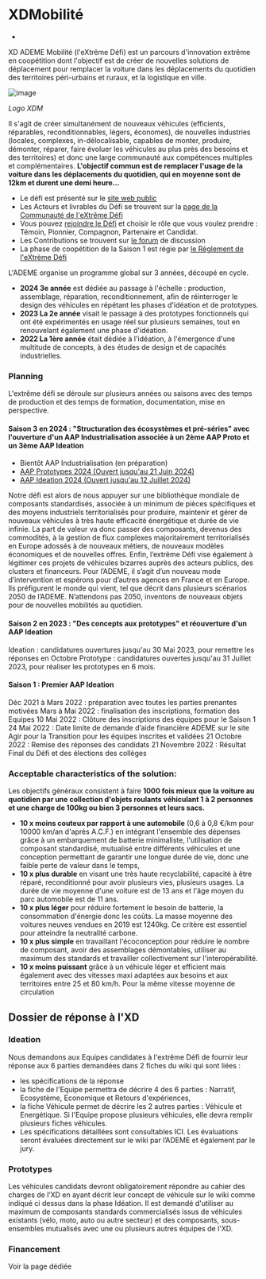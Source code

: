 

# XDMobilité
-
XD ADEME Mobilité (l'eXtrême Défi) est un parcours d'innovation extrême en coopétition dont l'objectif est de créer de nouvelles solutions de déplacement pour remplacer la voiture dans les déplacements du quotidien des territoires péri-urbains et ruraux, et la logistique en ville.


![image](https://github.com/XDADEME/XDMobilite/assets/171435255/31076f2c-81ee-4e55-94ba-1071264a2ad2)

*Logo XDM*

Il s'agit de créer simultanément de nouveaux véhicules (efficients, réparables, reconditionnables, légers, économes), de nouvelles industries (locales, complexes, in-délocalisable, capables de monter, produire, démonter, réparer, faire évoluer les véhicules au plus près des besoins et des territoires) et donc une large communauté aux compétences multiples et complémentaires. 
**L'objectif commun est de remplacer l'usage de la voiture dans les déplacements du quotidien, qui en moyenne sont de 12km et durent une demi heure...**

* Le défi est présenté sur le [site web public](https://xd.ademe.fr/)
* Les Acteurs et livrables du Défi se trouvent sur la [page de la Communauté de l'eXtrême Défi](https://wikixd.fabmob.io/wiki/XD:Accueil)
* Vous pouvez [rejoindre le Défi](https://wikixd.fabmob.io/wiki/Devenir_acteur_de_l%27XD) et choisir le rôle que vous voulez prendre : Témoin, Pionnier, Compagnon, Partenaire et Candidat. 
* Les Contributions se trouvent sur [le forum](https://forum.fabmob.io/c/extreme-defi/25) de discussion 
* La phase de coopétition de la Saison 1 est régie par [le Règlement de l'eXtrème Défi](https://wikixd.fabmob.io/wiki/R%C3%A8glement_XD) 

L'ADEME organise un programme global sur 3 années, découpé en cycle.

* **2024 3e année** est dédiée au passage à l'échelle : production, assemblage, réparation, reconditionnement, afin de réinterroger le design des véhicules en répétant les phases d'idéation et de prototypes.
* **2023 La 2e année** visait le passage à des prototypes fonctionnels qui ont été expérimentés en usage réel sur plusieurs semaines, tout en renouvelant également une phase d'idéation.
* **2022 La 1ère année** était dédiée à l'idéation, à l'émergence d'une multitude de concepts, à des études de design et de capacités industrielles. 

### Planning
L'extrême défi se déroule sur plusieurs années ou saisons avec des temps de production et des temps de formation, documentation, mise en perspective.



#### Saison 3 en 2024 : "Structuration des écosystèmes et pré-séries" avec l'ouverture d'un AAP Industrialisation associée à un 2ème AAP Proto et un 3ème AAP Ideation
* Bientôt AAP Industrialisation (en préparation)
* [AAP Prototypes 2024 (Ouvert jusqu'au 21 Juin 2024)](https://agirpourlatransition.ademe.fr/entreprises/aides-financieres/20240229/prototypes-lextreme-defi)
* [AAP Ideation 2024 (Ouvert jusqu'au 12 Juillet 2024)](https://agirpourlatransition.ademe.fr/entreprises/aides-financieres/20240426/ideation-saison-3-2024-lextreme-defi-xd)

Notre défi est alors de nous appuyer sur une bibliothèque mondiale de composants standardisés, associée à un minimum de pièces spécifiques et des moyens industriels territorialisés pour produire, maintenir et gérer de nouveaux véhicules à très haute efficacité énergétique et durée de vie infinie. La part de valeur va donc passer des composants, devenus des commodités, à la gestion de flux complexes majoritairement territorialisés en Europe adossés à de nouveaux métiers, de nouveaux modèles économiques et de nouvelles offres. Enfin, l’extrême Défi vise également à légitimer ces projets de véhicules bizarres auprès des acteurs publics, des clusters et financeurs. Pour l’ADEME, il s’agit d’un nouveau mode d’intervention et espérons pour d’autres agences en France et en Europe. Ils préfigurent le monde qui vient, tel que décrit dans plusieurs scénarios 2050 de l’ADEME. N’attendons pas 2050, inventons de nouveaux objets pour de nouvelles mobilités au quotidien.

#### Saison 2 en 2023 : "Des concepts aux prototypes" et réouverture d'un AAP Ideation
Ideation : candidatures ouvertures jusqu'au 30 Mai 2023, pour remettre les réponses en Octobre
Prototype : candidatures ouvertes jusqu'au 31 Juillet 2023, pour réaliser les prototypes en 6 mois.
#### Saison 1 : Premier AAP Ideation
Déc 2021 à Mars 2022 : préparation avec toutes les parties prenantes motivées
Mars à Mai 2022 : finalisation des inscriptions, formation des Equipes
10 Mai 2022 : Clôture des inscriptions des équipes pour le Saison 1
24 Mai 2022 : Date limite de demande d’aide financière ADEME sur le site Agir pour la Transition pour les équipes inscrites et validées
21 Octobre 2022 : Remise des réponses des candidats
21 Novembre 2022 : Résultat Final du Défi et des élections des collèges

### Acceptable characteristics of the solution:

Les objectifs généraux consistent à faire **1000 fois mieux que la voiture au quotidien par une collection d'objets roulants véhiculant 1 à 2 personnes et une charge de 100kg ou bien 3 personnes et leurs sacs.**

* **10 x moins couteux par rapport à une automobile** (0,6 à 0,8 €/km pour 10000 km/an d'après A.C.F.) en intégrant l'ensemble des dépenses grâce à un embarquement de batterie minimaliste, l'utilisation de composant standardisé, mutualisé entre différents véhicules et une conception permettant de garantir une longue durée de vie, donc une faible perte de valeur dans le temps,
* **10 x plus durable** en visant une très haute recyclabilité, capacité à être réparé, reconditionné pour avoir plusieurs vies, plusieurs usages. La durée de vie moyenne d'une voiture est de 13 ans et l'âge moyen du parc automobile est de 11 ans.
* **10 x plus léger** pour réduire fortement le besoin de batterie, la consommation d'énergie donc les coûts. La masse moyenne des voitures neuves vendues en 2019 est 1240kg. Ce critère est essentiel pour atteindre la neutralité carbone.
* **10 x plus simple** en travaillant l'écoconception pour réduire le nombre de composant, avoir des assemblages démontables, utiliser au maximum des standards et travailler collectivement sur l'interopérabilité.
* **10 x moins puissant** grâce à un véhicule léger et efficient mais également avec des vitesses maxi adaptées aux besoins et aux territoires entre 25 et 80 km/h. Pour la même vitesse moyenne de circulation

## Dossier de réponse à l'XD

### Ideation
Nous demandons aux Equipes candidates à l'extrême Défi de fournir leur réponse aux 6 parties demandées dans 2 fiches du wiki qui sont liées :

* les spécifications de la réponse
* la fiche de l'Equipe permettra de décrire 4 des 6 parties : Narratif, Ecosystème, Economique et Retours d'expériences,
* la fiche Véhicule permet de décrire les 2 autres parties : Véhicule et Energétique. Si l'Equipe propose plusieurs véhicules, elle devra remplir plusieurs fiches véhicules.
* Les spécifications détaillées sont consultables ICI. Les évaluations seront évaluées directement sur le wiki par l’ADEME et également par le jury.

### Prototypes
Les véhicules candidats devront obligatoirement répondre au cahier des charges de l’XD en ayant décrit leur concept de véhicule sur le wiki comme indiqué ci dessus dans la phase Idéation. Il est demandé d'utiliser au maximum de composants standards commercialisés issus de véhicules existants (vélo, moto, auto ou autre secteur) et des composants, sous-ensembles mutualisés avec une ou plusieurs autres équipes de l'XD.

### Financement
Voir la page dédiée





